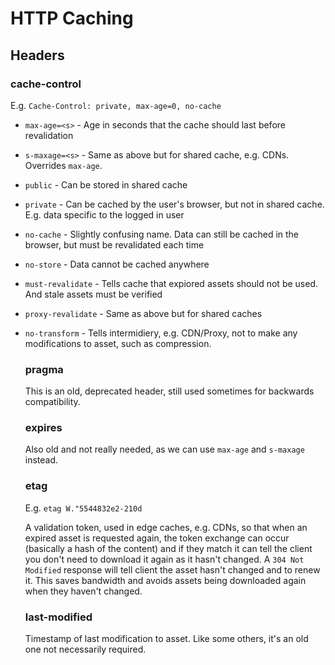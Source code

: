 # HTTP Caching

## Headers

### cache-control

E.g. `Cache-Control: private, max-age=0, no-cache`

- `max-age=<s>` - Age in seconds that the cache should last before revalidation
- `s-maxage=<s>` - Same as above but for shared cache, e.g. CDNs. Overrides `max-age`.
- `public` - Can be stored in shared cache
- `private` - Can be cached by the user's browser, but not in shared cache. E.g. data specific to the logged in user
- `no-cache` - Slightly confusing name. Data can still be cached in the browser, but must be revalidated each time
- `no-store` - Data cannot be cached anywhere
- `must-revalidate` - Tells cache that expiored assets should not be used. And stale assets must be verified
- `proxy-revalidate` - Same as above but for shared caches
- `no-transform` - Tells intermidiery, e.g. CDN/Proxy, not to make any modifications to asset, such as compression.

  ### pragma

  This is an old, deprecated header, still used sometimes for backwards compatibility.

  ### expires

  Also old and not really needed, as we can use `max-age` and `s-maxage` instead.

  ### etag

  E.g. `etag W."5544832e2-210d`

  A validation token, used in edge caches, e.g. CDNs, so that when an expired asset is requested again, the token exchange can occur (basically a hash of the content) and if they match it can tell the client you don't need to download it again as it hasn't changed.
  A `304 Not Modified` response will tell client the asset hasn't changed and to renew it.
  This saves bandwidth and avoids assets being downloaded again when they haven't changed.

  ### last-modified

  Timestamp of last modification to asset. Like some others, it's an old one not necessarily required.
